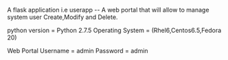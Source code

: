 
A flask application i.e userapp
-- A web portal that will allow to manage system user Create,Modify and Delete.

python version = Python 2.7.5
Operating System = (Rhel6,Centos6.5,Fedora 20)

Web Portal
	Username = admin
	Password = admin


